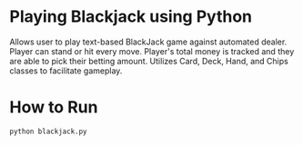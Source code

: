 # Playing Blackjack using Python
Allows user to play text-based BlackJack game against automated dealer. Player
can stand or hit every move. Player's total money is tracked and they are able
to pick their betting amount. Utilizes Card, Deck, Hand, and Chips classes to
facilitate gameplay.

# How to Run
    python blackjack.py